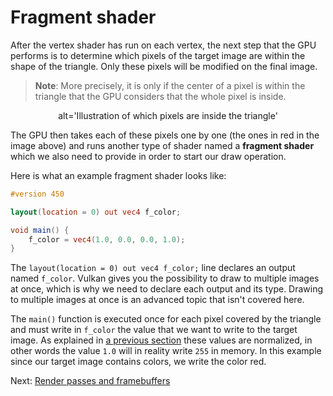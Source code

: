 # Fragment shader

After the vertex shader has run on each vertex, the next step that the GPU performs is to determine
which pixels of the target image are within the shape of the triangle. Only these pixels will be
modified on the final image.

> **Note**: More precisely, it is only if the center of a pixel is within the triangle that the
> GPU considers that the whole pixel is inside.

<center>
    <object data='/guide-fragment-shader-1.svg'>
            alt='Illustration of which pixels are inside the triangle'
    </object>
</center>

The GPU then takes each of these pixels one by one (the ones in red in the image above) and runs
another type of shader named a **fragment shader** which we also need to provide in order to start
our draw operation.

Here is what an example fragment shader looks like:

```glsl
#version 450

layout(location = 0) out vec4 f_color;

void main() {
    f_color = vec4(1.0, 0.0, 0.0, 1.0);
}
```

The `layout(location = 0) out vec4 f_color;` line declares an output named `f_color`. Vulkan gives
you the possibility to draw to multiple images at once, which is why we need to declare each output
and its type. Drawing to multiple images at once is an advanced topic that isn't covered here.

The `main()` function is executed once for each pixel covered by the triangle and must write in
`f_color` the value that we want to write to the target image. As explained in [a previous
section](/guide/image-clear) these values are normalized, in other words the value `1.0` will in
reality write `255` in memory. In this example since our target image contains colors, we write the
color red.

Next: [Render passes and framebuffers](render-pass-framebuffer)

